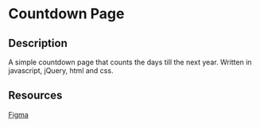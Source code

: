 ﻿# Countdown Page

## Description
A simple countdown page that counts the days till the next year.
Written in javascript, jQuery, html and css.

## Resources
[Figma](https://www.figma.com/file/iIXdOfNRP8D0P9c7GCAHH8/CountDown?node-id=0%3A1&t=ZWn2AkGsZnPdsQxb-1)